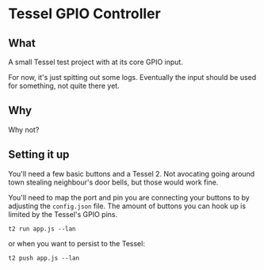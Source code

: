 # Tessel GPIO Controller
## What
A small Tessel test project with at its core GPIO input.

For now, it's just spitting out some logs. Eventually the input should be used for something, not quite there yet.

## Why
Why not?

## Setting it up
You'll need a few basic buttons and a Tessel 2. Not avocating going around town stealing neighbour's door bells, but those would work fine.

You'll need to map the port and pin you are connecting your buttons to by adjusting the `config.json` file. The amount of buttons you can hook up is limited by the Tessel's GPIO pins.


```
t2 run app.js --lan
```

or when you want to persist to the Tessel:
```
t2 push app.js --lan
```